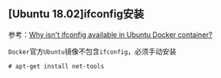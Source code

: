 
## [Ubuntu 18.02]ifconfig安装

参考：[Why isn't ifconfig available in Ubuntu Docker container?](https://serverfault.com/questions/613528/why-isnt-ifconfig-available-in-ubuntu-docker-container)

`Docker`官方`Ubuntu`镜像不包含`ifconfig`，必须手动安装

```
# apt-get install net-tools
```